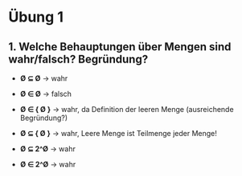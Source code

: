 # Übung 1
## 1. Welche Behauptungen über Mengen sind wahr/falsch? Begründung?

 * __Ø ⊆ Ø__ 
-> wahr

 * __Ø ∈ Ø__
-> falsch

 * __Ø ∈ { Ø }__ 
 -> wahr, da Definition der leeren Menge (ausreichende Begründung?)

 * __Ø ⊆ { Ø }__
 -> wahr, Leere Menge ist Teilmenge jeder Menge!

 * __Ø ⊆ 2^Ø__
-> wahr

 * __Ø ∈ 2^Ø__
-> wahr
